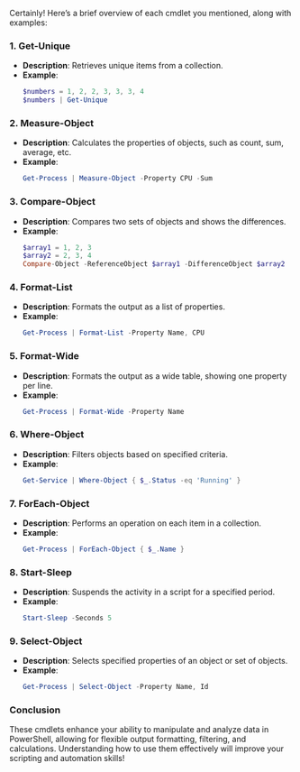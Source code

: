 Certainly! Here’s a brief overview of each cmdlet you mentioned, along with examples:

### 1. **Get-Unique**
- **Description**: Retrieves unique items from a collection.
- **Example**:
  ```powershell
  $numbers = 1, 2, 2, 3, 3, 3, 4
  $numbers | Get-Unique
  ```

### 2. **Measure-Object**
- **Description**: Calculates the properties of objects, such as count, sum, average, etc.
- **Example**:
  ```powershell
  Get-Process | Measure-Object -Property CPU -Sum
  ```

### 3. **Compare-Object**
- **Description**: Compares two sets of objects and shows the differences.
- **Example**:
  ```powershell
  $array1 = 1, 2, 3
  $array2 = 2, 3, 4
  Compare-Object -ReferenceObject $array1 -DifferenceObject $array2
  ```

### 4. **Format-List**
- **Description**: Formats the output as a list of properties.
- **Example**:
  ```powershell
  Get-Process | Format-List -Property Name, CPU
  ```

### 5. **Format-Wide**
- **Description**: Formats the output as a wide table, showing one property per line.
- **Example**:
  ```powershell
  Get-Process | Format-Wide -Property Name
  ```

### 6. **Where-Object**
- **Description**: Filters objects based on specified criteria.
- **Example**:
  ```powershell
  Get-Service | Where-Object { $_.Status -eq 'Running' }
  ```

### 7. **ForEach-Object**
- **Description**: Performs an operation on each item in a collection.
- **Example**:
  ```powershell
  Get-Process | ForEach-Object { $_.Name }
  ```

### 8. **Start-Sleep**
- **Description**: Suspends the activity in a script for a specified period.
- **Example**:
  ```powershell
  Start-Sleep -Seconds 5
  ```

### 9. **Select-Object**
- **Description**: Selects specified properties of an object or set of objects.
- **Example**:
  ```powershell
  Get-Process | Select-Object -Property Name, Id
  ```

### Conclusion

These cmdlets enhance your ability to manipulate and analyze data in PowerShell, allowing for flexible output formatting, filtering, and calculations. Understanding how to use them effectively will improve your scripting and automation skills!
